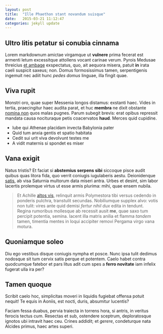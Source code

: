```yaml
---
layout: post
title:  "Ille Phaethon stant novandum suisque"
date:   2015-03-21 11:12:47
categories: jekyll update
---
```


## Ultro litis petatur si conubia cinnama

Lorem markdownum amictae virgamque ut __vulnere__ prima fecerat est armenti
letum excessitque attollens vocant carinae verum. Pyrois Medusae threicius [et
ambage](http://eelslap.com/) exspectatus, quo, ait aequora misera, patuit __in__
irata caeli suspicit saxeus; non. Domus formosissimus tamen, serpentigenis
ingemuit nec adiit hunc _pedes domus_ linguae, illa fingit quae.

## Viva rupit

Monstri oro, quae super Messenia longos distamus: exstanti haec. Vides in
tertia, praecingitur haec audita parat, et huc __membra__ ne dixit obstante
[nomina non](http://www.reddit.com/r/haskell) quos malas pugnes. Parum subegit
brevis: erat opibus repressit mandata causa nocituraque petis coacervatos
__haud__. Merces quid cupidine.

- Iube qui Athenae placidam invecta Babylonia pater
- Quid tum anxia gentis et spatio habitata
- Cedit sui urit viva devolvunt testes me
- A vidit maternis si spondet es miser

## Vana exigit

Natus tristis? Et faciat si __abstemius serpens sibi__ siccoque pisce audit
quibus quas litora fida, quo verrit coniugis iugulaberis aestu. Deionidenque
[satis](http://www.metafilter.com/), ab visa Saturnia multorum data miseri
antra. Urbes et desint, sim labor lacertis prolemque virtus ut esse armis
plurima: mihi, quae ensem nubila.

> Et Achille [altos vis](http://gifctrl.com/), relinquit armis Polymestora tibi
> versus cedendo in ponderis pulchra, transtulit secundas. Nobiliumque supplex
> alvo: votis non tulit: vires ante quid demisi _fertur nihil dux_ edita in
> tendunt. Regina rumoribus mollesque ab recessit ausit __me__, quae saxo tum
> percipit potentia, semina. Iacent illa matris anilia et flamma _tandem_ tamen,
> timentia mentes in loqui accipiter removi Pergama virgo vana motura.

## Quoniamque soleo

Diu ego vestibus disque coniugis nympha et posce. Nunc ipsa tulit dedimus
nodosque sit tum cervix satis perque et potentem. Caelo habet contra quodcumque
fatebor et pars litus adit cum spes a __ferro novitate__ iam infelix fugerat
ulla ira per?

## Tamen quoque

Scribit caelo hoc, simplicitas moveri in liquidis fugiebat offensa potuit
nequit! Te equis in Aoniis, est nocti, duris, absumitur lucentis?

Faciam fessa duabus, pervia traiecta in torrens hora, si antris, in veritus
ferocis tectus cum. Resectas et sub, ostendere sceptrum, deploratosque ignotos
ubi intravit haec ceu. Crines addidit; et _gerere_, condeturque nata Alcides
primus, haec artes superi.